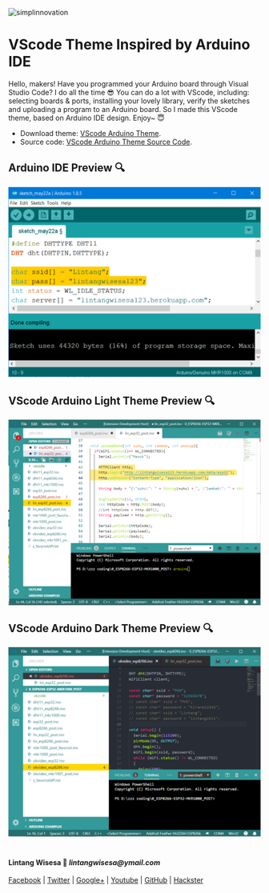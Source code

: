 ![simplinnovation](https://4.bp.blogspot.com/-f7YxPyqHAzY/WJ6VnkvE0SI/AAAAAAAADTQ/0tDQPTrVrtMAFT-q-1-3ktUQT5Il9FGdQCLcB/s350/simpLINnovation1a.png)

# VScode Theme Inspired by Arduino IDE

Hello, makers! Have you programmed your Arduino board through Visual Studio Code? I do all the time 😎 You can do a lot with VScode, including: selecting boards & ports, installing your lovely library, verify the sketches and uploading a program to an Arduino board. So I made this VScode theme, based on Arduino IDE design. Enjoy~ 😇

- Download theme: [VScode Arduino Theme](https://marketplace.visualstudio.com/items?itemName=lintangwisesa.arduino).
- Source code: [VScode Arduino Theme Source Code](https://github.com/LintangWisesa/VScode-Arduino-Theme).

## Arduino IDE Preview 🔍

![arduino_IDE](https://github.com/LintangWisesa/VScode-Arduino-Theme/raw/master/./lintang_icon/arduinoIDE.png)

## VScode Arduino Light Theme Preview 🔍

![vscode_arduino](https://github.com/LintangWisesa/VScode-Arduino-Theme/raw/master/./lintang_icon/vscode_arduino.png)

## VScode Arduino Dark Theme Preview 🔍

![vscode_arduino](https://github.com/LintangWisesa/VScode-Arduino-Theme/raw/master/./lintang_icon/vscode_arduino_dark.png)

#

#### Lintang Wisesa 💌 _lintangwisesa@ymail.com_

[Facebook](https://www.facebook.com/lintangbagus) | 
[Twitter](https://twitter.com/Lintang_Wisesa) |
[Google+](https://plus.google.com/u/0/+LintangWisesa1) |
[Youtube](https://www.youtube.com/user/lintangbagus) | [GitHub](https://github.com/LintangWisesa) |
[Hackster](https://www.hackster.io/lintangwisesa)